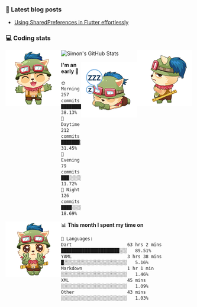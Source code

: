 ### 📘 Latest blog posts

<!-- BLOG-POST-LIST:START -->
- [Using SharedPreferences in Flutter effortlessly](https://dev.to/simonpham/using-sharedpreferences-in-flutter-effortlessly-3e29)
<!-- BLOG-POST-LIST:END -->

### 💻 Coding stats
<img align="right" src="https://raw.githubusercontent.com/simonpham/simonpham/master/assets/images/6kiur.gif" >


<img align="left" src="https://raw.githubusercontent.com/simonpham/simonpham/master/assets/images/5kiur.gif" >

![Simon's GitHub Stats](https://github-readme-stats-blue.vercel.app/api?username=simonpham)

<img align="right" src="https://raw.githubusercontent.com/simonpham/simonpham/master/assets/images/4kiur.gif" >

<!--START_SECTION:waka-->
**I'm an early 🐤** 

```text
🌞 Morning    257 commits    █████████░░░░░░░░░░░░░░░░   38.13% 
🌆 Daytime    212 commits    ███████░░░░░░░░░░░░░░░░░░   31.45% 
🌃 Evening    79 commits     ███░░░░░░░░░░░░░░░░░░░░░░   11.72% 
🌙 Night      126 commits    ████░░░░░░░░░░░░░░░░░░░░░   18.69%

```


<img align="left" src="https://raw.githubusercontent.com/simonpham/simonpham/master/assets/images/19kiur.gif" >📊 **This month I spent my time on** 

```text
💬 Languages: 
Dart                     63 hrs 2 mins       ██████████████████████░░░   89.51% 
YAML                     3 hrs 38 mins       █░░░░░░░░░░░░░░░░░░░░░░░░   5.16% 
Markdown                 1 hr 1 min          ░░░░░░░░░░░░░░░░░░░░░░░░░   1.46% 
XML                      45 mins             ░░░░░░░░░░░░░░░░░░░░░░░░░   1.09% 
Other                    43 mins             ░░░░░░░░░░░░░░░░░░░░░░░░░   1.03%

```


<!--END_SECTION:waka-->

